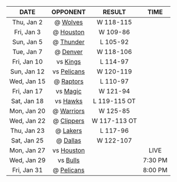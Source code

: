 |    DATE     |            OPPONENT            |    RESULT    |  TIME   |
|:-----------:|:------------------------------:|:------------:|:-------:|
| Thu, Jan 2  |  @ [Wolves](/r/timberwolves)   |  W 118-115   |         |
| Fri, Jan 3  |    @ [Houston](/r/rockets)     |   W 109-86   |         |
| Sun, Jan 5  |    @ [Thunder](/r/Thunder)     |   L 105-92   |         |
| Tue, Jan 7  |  @ [Denver](/r/denvernuggets)  |  W 118-106   |         |
| Fri, Jan 10 |      vs [Kings](/r/kings)      |   L 114-97   |         |
| Sun, Jan 12 | vs [Pelicans](/r/NOLAPelicans) |  W 120-119   |         |
| Wed, Jan 15 | @ [Raptors](/r/torontoraptors) |   L 110-97   |         |
| Fri, Jan 17 |  vs [Magic](/r/OrlandoMagic)   |   W 121-94   |         |
| Sat, Jan 18 |  vs [Hawks](/r/AtlantaHawks)   | L 119-115 OT |         |
| Mon, Jan 20 |   @ [Warriors](/r/warriors)    |   W 125-85   |         |
| Wed, Jan 22 |  @ [Clippers](/r/LAClippers)   | W 117-113 OT |         |
| Thu, Jan 23 |     @ [Lakers](/r/lakers)      |   L 117-96   |         |
| Sat, Jan 25 |    @ [Dallas](/r/Mavericks)    |  W 122-107   |         |
| Mon, Jan 27 |    vs [Houston](/r/rockets)    |              |  LIVE   |
| Wed, Jan 29 |  vs [Bulls](/r/chicagobulls)   |              | 7:30 PM |
| Fri, Jan 31 | @ [Pelicans](/r/NOLAPelicans)  |              | 8:00 PM |
